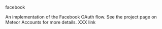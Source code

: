 facebook

An implementation of the Facebook OAuth flow. See the project page on Meteor Accounts for more details. XXX link
